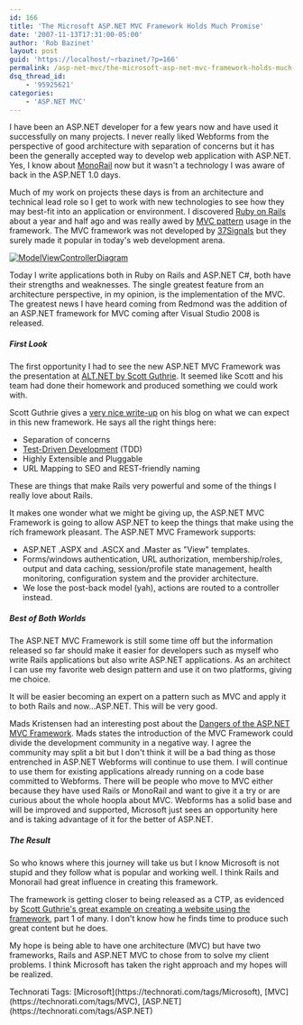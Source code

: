 ```yaml
---
id: 166
title: 'The Microsoft ASP.NET MVC Framework Holds Much Promise'
date: '2007-11-13T17:31:00-05:00'
author: 'Rob Bazinet'
layout: post
guid: 'https://localhost/~rbazinet/?p=166'
permalink: /asp-net-mvc/the-microsoft-asp-net-mvc-framework-holds-much-promise/
dsq_thread_id:
    - '95925621'
categories:
    - 'ASP.NET MVC'
---
```


I have been an ASP.NET developer for a few years now and have used it successfully on many projects. I never really liked Webforms from the perspective of good architecture with separation of concerns but it has been the generally accepted way to develop web application with ASP.NET. Yes, I know about [MonoRail](https://www.castleproject.org/monorail/index.html) now but it wasn't a technology I was aware of back in the ASP.NET 1.0 days.

Much of my work on projects these days is from an architecture and technical lead role so I get to work with new technologies to see how they may best-fit into an application or environment. I discovered [Ruby on Rails](https://www.rubyonrails.org) about a year and half ago and was really awed by [MVC pattern](https://en.wikipedia.org/wiki/Model-view-controller) usage in the framework. The MVC framework was not developed by [37Signals](https://www.37signals.com) but they surely made it popular in today's web development arena.

[![ModelViewControllerDiagram](https://rbazinet.files.wordpress.com/2007/11/modelviewcontrollerdiagram-thumb.png)](https://rbazinet.files.wordpress.com/2007/11/modelviewcontrollerdiagram.png)

Today I write applications both in Ruby on Rails and ASP.NET C#, both have their strengths and weaknesses. The single greatest feature from an architecture perspective, in my opinion, is the implementation of the MVC. The greatest news I have heard coming from Redmond was the addition of an ASP.NET framework for MVC coming after Visual Studio 2008 is released.

##### First Look

The first opportunity I had to see the new ASP.NET MVC Framework was the presentation at [ALT.NET by Scott Guthrie](https://www.hanselman.com/blog/ScottGuMVCPresentationAndScottHaScreencastFromALTNETConference.aspx). It seemed like Scott and his team had done their homework and produced something we could work with.

Scott Guthrie gives a [very nice write-up](https://weblogs.asp.net/scottgu/archive/2007/10/14/asp-net-mvc-framework.aspx) on his blog on what we can expect in this new framework. He says all the right things here:

- Separation of concerns
- [Test-Driven Development](https://en.wikipedia.org/wiki/Test-driven_development) (TDD)
- Highly Extensible and Pluggable
- URL Mapping to SEO and REST-friendly naming

These are things that make Rails very powerful and some of the things I really love about Rails.

It makes one wonder what we might be giving up, the ASP.NET MVC Framework is going to allow ASP.NET to keep the things that make using the rich framework pleasant. The ASP.NET MVC Framework supports:

- ASP.NET .ASPX and .ASCX and .Master as "View" templates.
- Forms/windows authentication, URL authorization, membership/roles, output and data caching, session/profile state management, health monitoring, configuration system and the provider architecture.
- We lose the post-back model (yah), actions are routed to a controller instead.

##### Best of Both Worlds

The ASP.NET MVC Framework is still some time off but the information released so far should make it easier for developers such as myself who write Rails applications but also write ASP.NET applications. As an architect I can use my favorite web design pattern and use it on two platforms, giving me choice.

It will be easier becoming an expert on a pattern such as MVC and apply it to both Rails and now...ASP.NET. This will be very good.

Mads Kristensen had an interesting post about the [Dangers of the ASP.NET MVC Framework](https://blog.madskristensen.dk/post/Dangers-of-the-new-ASPNET-MVC-framework.aspx). Mads states the introduction of the MVC Framework could divide the development community in a negative way. I agree the community may split a bit but I don't think it will be a bad thing as those entrenched in ASP.NET Webforms will continue to use them. I will continue to use them for existing applications already running on a code base committed to Webforms. There will be people who move to MVC either because they have used Rails or MonoRail and want to give it a try or are curious about the whole hoopla about MVC. Webforms has a solid base and will be improved and supported, Microsoft just sees an opportunity here and is taking advantage of it for the better of ASP.NET.

##### The Result

So who knows where this journey will take us but I know Microsoft is not stupid and they follow what is popular and working well. I think Rails and Monorail had great influence in creating this framework.

The framework is getting closer to being released as a CTP, as evidenced by [Scott Guthrie's great example on creating a website using the framework](https://weblogs.asp.net/scottgu/archive/2007/11/13/asp-net-mvc-framework-part-1.aspx), part 1 of many. I don't know how he finds time to produce such great content but he does.

My hope is being able to have one architecture (MVC) but have two frameworks, Rails and ASP.NET MVC to chose from to solve my client problems. I think Microsoft has taken the right approach and my hopes will be realized.

<div class="wlWriterSmartContent" style="display:inline;margin:0;padding:0;">Technorati Tags: [Microsoft](https://technorati.com/tags/Microsoft), [MVC](https://technorati.com/tags/MVC), [ASP.NET](https://technorati.com/tags/ASP.NET)</div>